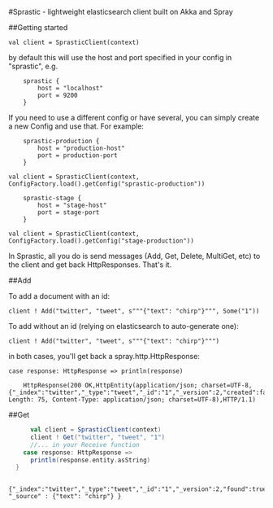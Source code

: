 #Sprastic - lightweight elasticsearch client built on Akka and Spray

##Getting started

`val client = SprasticClient(context)`

by default this will use the host and port specified in your config in "sprastic", e.g.

		sprastic {
			host = "localhost"
			port = 9200
		}

If you need to use a different config or have several, you can simply create a new Config and use that. For example:


		sprastic-production {
 			host = "production-host"
 			port = production-port
		}
		
`val client = SprasticClient(context, ConfigFactory.load().getConfig("sprastic-production"))`

		sprastic-stage {
 			host = "stage-host"
 			port = stage-port
		}
		
`val client = SprasticClient(context, ConfigFactory.load().getConfig("stage-production"))`

In Sprastic, all you do is send messages (Add, Get, Delete, MultiGet, etc) to the client and get back HttpResponses. That's it.

##Add

To add a document with an id:

`client ! Add("twitter", "tweet", s"""{"text": "chirp"}""", Some("1"))`

To add without an id (relying on elasticsearch to auto-generate one):

`client ! Add("twitter", "tweet", s"""{"text": "chirp"}""")`

in both cases, you'll get back a spray.http.HttpResponse:

`case response: HttpResponse => println(response)`

		HttpResponse(200 OK,HttpEntity(application/json; charset=UTF-8,{"_index":"twitter","_type":"tweet","_id":"1","_version":2,"created":false}),List(Content-Length: 75, Content-Type: application/json; charset=UTF-8),HTTP/1.1)
		
		
##Get

```scala   
      val client = SprasticClient(context)
      client ! Get("twitter", "tweet", "1")
      //... in your Receive function
    case response: HttpResponse =>
      println(response.entity.asString)
  }
```

		{"_index":"twitter","_type":"tweet","_id":"1","_version":2,"found":true, "_source" : {"text": "chirp"} }





